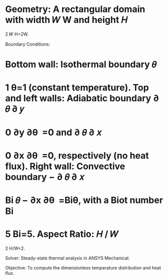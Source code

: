 Geometry: A rectangular domain with width 
𝑊
W and height 
𝐻
=
2
𝑊
H=2W.

Boundary Conditions:

Bottom wall: Isothermal boundary 
𝜃
=
1
θ=1 (constant temperature).
Top and left walls: Adiabatic boundary 
∂
𝜃
∂
𝑦
=
0
∂y
∂θ
​
 =0 and 
∂
𝜃
∂
𝑥
=
0
∂x
∂θ
​
 =0, respectively (no heat flux).
Right wall: Convective boundary 
−
∂
𝜃
∂
𝑥
=
Bi
𝜃
− 
∂x
∂θ
​
 =Biθ, with a Biot number 
Bi
=
5
Bi=5.
Aspect Ratio: 
𝐻
/
𝑊
=
2
H/W=2.

Solver: Steady-state thermal analysis in ANSYS Mechanical.

Objective: To compute the dimensionless temperature distribution and heat flux.
